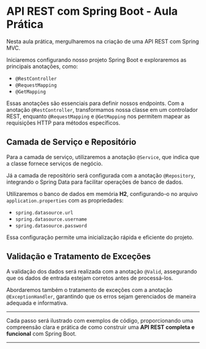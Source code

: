 # API REST com Spring Boot - Aula Prática

Nesta aula prática, mergulharemos na criação de uma API REST com Spring MVC. 

Iniciaremos configurando nosso projeto Spring Boot e exploraremos as principais anotações, como:
- `@RestController`
- `@RequestMapping`
- `@GetMapping`

Essas anotações são essenciais para definir nossos endpoints. Com a anotação `@RestController`, transformamos nossa classe em um controlador REST, enquanto `@RequestMapping` e `@GetMapping` nos permitem mapear as requisições HTTP para métodos específicos.

## Camada de Serviço e Repositório

Para a camada de serviço, utilizaremos a anotação `@Service`, que indica que a classe fornece serviços de negócio.

Já a camada de repositório será configurada com a anotação `@Repository`, integrando o Spring Data para facilitar operações de banco de dados.

Utilizaremos o banco de dados em memória **H2**, configurando-o no arquivo `application.properties` com as propriedades:

- `spring.datasource.url`
- `spring.datasource.username`
- `spring.datasource.password`

Essa configuração permite uma inicialização rápida e eficiente do projeto.

## Validação e Tratamento de Exceções

A validação dos dados será realizada com a anotação `@Valid`, assegurando que os dados de entrada estejam corretos antes de processá-los.

Abordaremos também o tratamento de exceções com a anotação `@ExceptionHandler`, garantindo que os erros sejam gerenciados de maneira adequada e informativa.

---

Cada passo será ilustrado com exemplos de código, proporcionando uma compreensão clara e prática de como construir uma **API REST completa e funcional** com Spring Boot.

---

